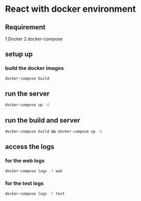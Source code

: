 # React with docker environment

## Requirement

1.Docker
2.docker-compose

## setup up

### build the docker images

```bash
docker-compose build
```

## run the server

```bash
docker-compose up -d
```

## run the build and server

```bash
docker-compose build && docker-compose up -d
```

## access the logs

### for the web logs

```bash
docker-compose logs -f web
```

### for the test logs

```bash
docker-compose logs -f test
```
